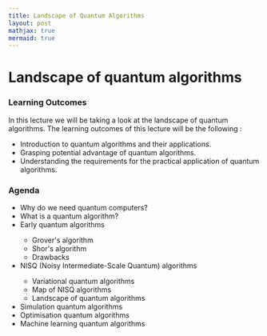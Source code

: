 ```yaml
---
title: Landscape of Quantum Algorithms
layout: post
mathjax: true
mermaid: true
---
```


# Landscape of quantum algorithms

### Learning Outcomes

In this lecture we will be taking a look at the landscape of quantum algorithms. The learning outcomes of this lecture will be the following : 
<ul>
    <li> Introduction to quantum algorithms and their applications. </li>
    <li> Grasping potential advantage of quantum algorithms. </li>
    <li> Understanding the requirements for the practical application of quantum algorithms. </li>
</ul>

### Agenda
<ul>
    <li> Why do we need quantum computers?</li>
    <li>What is a quantum algorithm?</li>
    <li>Early quantum algorithms</li>
    <ul>
        <li>Grover's algorithm</li>
        <li>Shor's algorithm</li>
        <li>Drawbacks</li>
    </ul>
    <li>NISQ (Noisy Intermediate-Scale Quantum) algorithms</li>
    <ul>
        <li>Variational quantum algorithms</li>
        <li>Map of NISQ algorithms</li>
        <li>Landscape of quantum algorithms</li>
    </ul>
    <li>Simulation quantum algorithms</li>
    <li>Optimisation quantum algorithms</li>
    <li>Machine learning quantum algorithms</li>
</ul>
